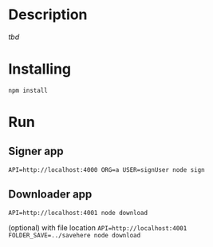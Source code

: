 
Description 
============

_tbd_


Installing
==========

`npm install`


Run
===


Signer app
-----------
`API=http://localhost:4000 ORG=a USER=signUser node sign`

Downloader app
--------------
`API=http://localhost:4001 node download`

(optional) with file location
`API=http://localhost:4001 FOLDER_SAVE=../savehere node download`

